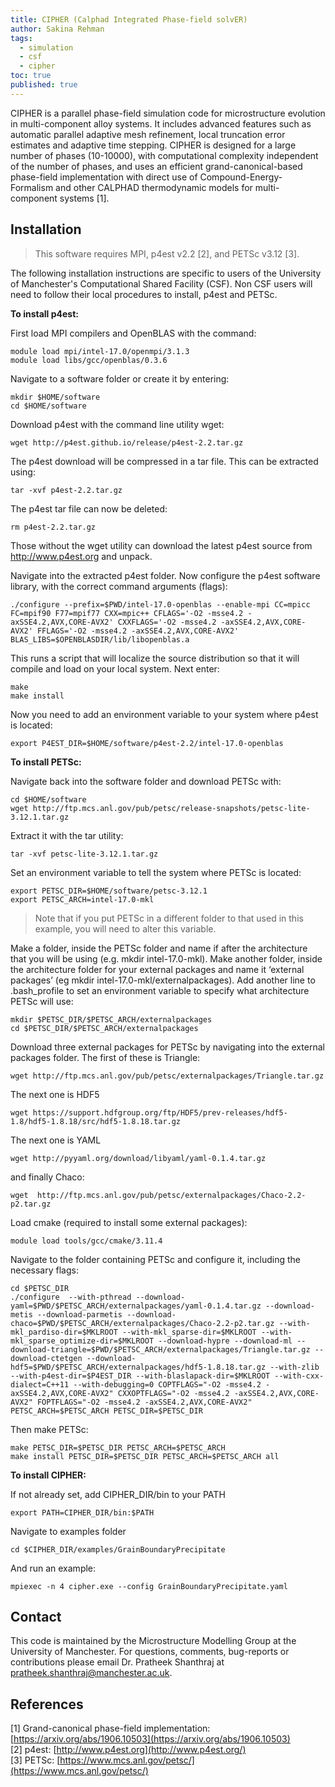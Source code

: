 ```yaml
---
title: CIPHER (Calphad Integrated Phase-field solvER)
author: Sakina Rehman
tags:
  - simulation
  - csf
  - cipher
toc: true
published: true
---
```


CIPHER is a parallel phase-field simulation code for microstructure evolution in multi-component alloy systems. It includes advanced features such as automatic parallel adaptive mesh refinement, local truncation error estimates and adaptive time stepping. CIPHER is designed for a large number of phases (10-10000), with computational complexity independent of the number of phases, and uses an efficient grand-canonical-based phase-field implementation with direct use of Compound-Energy- Formalism and other CALPHAD thermodynamic models for multi-component systems [1].

## Installation
>This software requires MPI, p4est v2.2 [2], and PETSc v3.12 [3].

The following installation instructions are specific to users of the University of Manchester's Computational Shared Facility (CSF). Non CSF users will need to follow their local procedures to install, p4est and PETSc.

**To install p4est:**

First load MPI compilers and OpenBLAS with the command:
```
module load mpi/intel-17.0/openmpi/3.1.3
module load libs/gcc/openblas/0.3.6
```
Navigate to a software folder or create it by entering:

```
mkdir $HOME/software
cd $HOME/software
```

Download p4est with the command line utility wget:
```
wget http://p4est.github.io/release/p4est-2.2.tar.gz
```

The p4est download will be compressed in a tar file. This can be extracted using:

```
tar -xvf p4est-2.2.tar.gz
```

The p4est tar file can now be deleted:

```
rm p4est-2.2.tar.gz
```
Those without the wget utility can download the latest p4est source from http://www.p4est.org and unpack. 

Navigate into the extracted p4est folder.  Now configure the p4est software library, with the correct command arguments (flags):
```
./configure --prefix=$PWD/intel-17.0-openblas --enable-mpi CC=mpicc FC=mpif90 F77=mpif77 CXX=mpic++ CFLAGS='-O2 -msse4.2 -axSSE4.2,AVX,CORE-AVX2' CXXFLAGS='-O2 -msse4.2 -axSSE4.2,AVX,CORE-AVX2' FFLAGS='-O2 -msse4.2 -axSSE4.2,AVX,CORE-AVX2' BLAS_LIBS=$OPENBLASDIR/lib/libopenblas.a
```
This runs a script that will localize the source distribution so that it will compile and load on your local system.  Next enter:
```
make
make install
```
Now you need to add an environment variable to your system where p4est is located:
```
export P4EST_DIR=$HOME/software/p4est-2.2/intel-17.0-openblas
```
**To install PETSc:**

Navigate back into the software folder and download PETSc with:

```
cd $HOME/software
wget http://ftp.mcs.anl.gov/pub/petsc/release-snapshots/petsc-lite-3.12.1.tar.gz
```
Extract it with the tar utility:

```
tar -xvf petsc-lite-3.12.1.tar.gz
```

Set an environment variable to tell the system where PETSc is located:
```
export PETSC_DIR=$HOME/software/petsc-3.12.1
export PETSC_ARCH=intel-17.0-mkl
```
> Note that if you put PETSc in a different folder to that used in this example, you will need to alter this variable.

Make a folder, inside the PETSc folder and name if after the architecture that you will be using (e.g. mkdir intel-17.0-mkl).  Make another folder, inside the architecture folder for your external packages and name it ‘external packages’ (eg mkdir intel-17.0-mkl/externalpackages).  Add another line to .bash_profile to set an environment variable to specify what architecture PETSc will use:
```
mkdir $PETSC_DIR/$PETSC_ARCH/externalpackages
cd $PETSC_DIR/$PETSC_ARCH/externalpackages
```
Download three external packages for PETSc by navigating into the external packages folder.  The first of these is Triangle:
```
wget http://ftp.mcs.anl.gov/pub/petsc/externalpackages/Triangle.tar.gz
```
The next one is HDF5
```
wget https://support.hdfgroup.org/ftp/HDF5/prev-releases/hdf5-1.8/hdf5-1.8.18/src/hdf5-1.8.18.tar.gz
```
The next one is YAML
```
wget http://pyyaml.org/download/libyaml/yaml-0.1.4.tar.gz
```
and finally Chaco:
```
wget  http://ftp.mcs.anl.gov/pub/petsc/externalpackages/Chaco-2.2-p2.tar.gz
```
Load cmake (required to install some external packages):
```
module load tools/gcc/cmake/3.11.4
```
Navigate to the folder containing PETSc and configure it, including the necessary flags:
```
cd $PETSC_DIR
./configure  --with-pthread --download-yaml=$PWD/$PETSC_ARCH/externalpackages/yaml-0.1.4.tar.gz --download-metis --download-parmetis --download-chaco=$PWD/$PETSC_ARCH/externalpackages/Chaco-2.2-p2.tar.gz --with-mkl_pardiso-dir=$MKLROOT --with-mkl_sparse-dir=$MKLROOT --with-mkl_sparse_optimize-dir=$MKLROOT --download-hypre --download-ml --download-triangle=$PWD/$PETSC_ARCH/externalpackages/Triangle.tar.gz --download-ctetgen --download-hdf5=$PWD/$PETSC_ARCH/externalpackages/hdf5-1.8.18.tar.gz --with-zlib --with-p4est-dir=$P4EST_DIR --with-blaslapack-dir=$MKLROOT --with-cxx-dialect=C++11 --with-debugging=0 COPTFLAGS="-O2 -msse4.2 -axSSE4.2,AVX,CORE-AVX2" CXXOPTFLAGS="-O2 -msse4.2 -axSSE4.2,AVX,CORE-AVX2" FOPTFLAGS="-O2 -msse4.2 -axSSE4.2,AVX,CORE-AVX2" PETSC_ARCH=$PETSC_ARCH PETSC_DIR=$PETSC_DIR
```
Then make PETSc:
```
make PETSC_DIR=$PETSC_DIR PETSC_ARCH=$PETSC_ARCH
make install PETSC_DIR=$PETSC_DIR PETSC_ARCH=$PETSC_ARCH all
```

**To install CIPHER:**

If not already set, add CIPHER_DIR/bin to your PATH
```
export PATH=CIPHER_DIR/bin:$PATH
```
Navigate to examples folder
```
cd $CIPHER_DIR/examples/GrainBoundaryPrecipitate
```
And run an example:
```
mpiexec -n 4 cipher.exe --config GrainBoundaryPrecipitate.yaml
```

## Contact

This code is maintained by the Microstructure Modelling Group at the University of Manchester. For questions, comments, bug-reports or contributions please email Dr. Pratheek Shanthraj at [pratheek.shanthraj@manchester.ac.uk](mailto:pratheek.shanthraj@manchester.ac.uk).

## References

[1] Grand-canonical phase-field implementation: [https://arxiv.org/abs/1906.10503](https://arxiv.org/abs/1906.10503)  
[2] p4est: [http://www.p4est.org](http://www.p4est.org/)  
[3] PETSc: [https://www.mcs.anl.gov/petsc/](https://www.mcs.anl.gov/petsc/)
